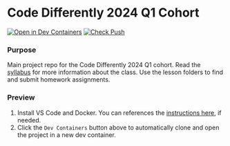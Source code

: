 # Code Differently 2024 Q1 Cohort

[![Open in Dev Containers](https://img.shields.io/static/v1?label=Dev%20Containers&message=Open&color=blue&logo=visualstudiocode)](https://vscode.dev/redirect?url=vscode://ms-vscode-remote.remote-containers/cloneInVolume?url=https://github.com/code-differently/code-differently-25-q1)
[![Check Push](https://github.com/code-differently/code-differently-25-q1/actions/workflows/check_push.yml/badge.svg)](https://github.com/code-differently/code-differently-25-q1/actions/workflows/check_push.yml)

### Purpose
Main project repo for the Code Differently 2024 Q1 cohort. Read the [syllabus](syllabus/) for more information about the class. Use the lesson folders to find and submit homework assignments.

### Preview
1. Install VS Code and Docker. You can references the [instructions here][dev-container-instructions], if needed.
1. Click the `Dev Containers` button above to automatically clone and open the project in a new dev container.
   
[dev-container-instructions]: https://aka.ms/vscode-remote/containers/getting-started
